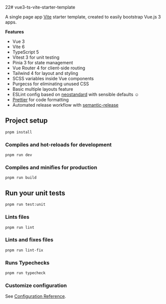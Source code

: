 22# vue3-ts-vite-starter-template

A single page app [Vite](https://vitejs.dev) starter template, created to easily bootstrap Vue.js 3 apps.

**Features**

- Vue 3
- Vite 6
- TypeScript 5
- Vitest 3 for unit testing
- Pinia 3 for state management
- Vue Router 4 for client-side routing
- Tailwind 4 for layout and styling
- SCSS variables inside Vue components
- Purgecss for eliminating unused CSS
- Basic multiple layouts feature
- ESLint config based on [neostandard](https://github.com/neostandard/neostandard) with sensible defaults :relaxed:
- [Prettier](https://prettier.io/) for code formatting
- Automated release workflow with [semantic-release](https://github.com/semantic-release/semantic-release)

## Project setup

```
pnpm install
```

### Compiles and hot-reloads for development

```
pnpm run dev
```

### Compiles and minifies for production

```
pnpm run build
```

## Run your unit tests

```
pnpm run test:unit
```

### Lints files

```
pnpm run lint
```

### Lints and fixes files

```
pnpm run lint-fix
```

### Runs Typechecks

```
pnpm run typecheck
```

### Customize configuration

See [Configuration Reference](https://vitejs.dev/guide/).
